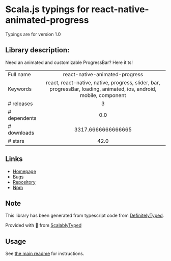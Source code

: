 
# Scala.js typings for react-native-animated-progress

Typings are for version 1.0

## Library description:
Need an animated and customizable ProgressBar? Here it ts!

|                    |                 |
| ------------------ | :-------------: |
| Full name          | react-native-animated-progress |
| Keywords           | react, react-native, native, progress, slider, bar, progressBar, loading, animated, ios, android, mobile, component |
| # releases         | 3 |
| # dependents       | 0.0 |
| # downloads        | 3317.6666666666665 |
| # stars            | 42.0 |

## Links
- [Homepage](https://github.com/kcotias/react-native-animated-progress-bar#readme)
- [Bugs](https://github.com/kcotias/react-native-animated-progress-bar/issues)
- [Repository](https://github.com/kcotias/react-native-animated-progress-bar)
- [Npm](https://www.npmjs.com/package/react-native-animated-progress)
    


## Note
This library has been generated from typescript code from [DefinitelyTyped](https://definitelytyped.org).

Provided with :purple_heart: from [ScalablyTyped](https://github.com/oyvindberg/ScalablyTyped)

## Usage
See [the main readme](../../readme.md) for instructions.


